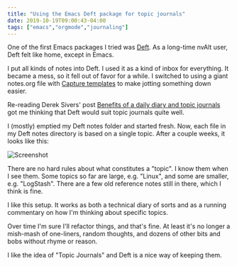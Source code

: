 ```yaml
---
title: "Using the Emacs Deft package for topic journals"
date: 2019-10-19T09:00:43-04:00
tags: ["emacs","orgmode","journaling"]
---
```


One of the first Emacs packages I tried was [Deft](https://jblevins.org/projects/deft/). As a long-time nvAlt user, Deft felt like home, except in Emacs.

I put all kinds of notes into Deft. I used it as a kind of inbox for everything. It became a mess, so it fell out of favor for a while. I switched to using a giant notes.org file with [Capture templates](https://orgmode.org/manual/Capture.html) to make jotting something down easier.

Re-reading Derek Sivers' post [Benefits of a daily diary and topic journals](https://sivers.org/dj) got me thinking that Deft would suit topic journals quite well. 

I (mostly) emptied my Deft notes folder and started fresh. Now, each file in my Deft notes directory is based on a single topic. After a couple weeks, it looks like this:

![Screenshot](/img/2019/2019-10-19_deft-screenshot.png)


There are no hard rules about what constitutes a "topic". I know them when I see them. Some topics so far are large, e.g. "Linux", and some are smaller, e.g. "LogStash". There are a few old reference notes still in there, which I think is fine. 

I like this setup. It works as both a technical diary of sorts and as a running commentary on how I'm thinking about specific topics. 

Over time I'm sure I'll refactor things, and that's fine. At least it's no longer a mish-mash of one-liners, random thoughts, and dozens of other bits and bobs without rhyme or reason.

I like the idea of "Topic Journals" and Deft is a nice way of keeping them.
